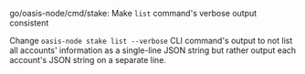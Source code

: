 go/oasis-node/cmd/stake: Make `list` command's verbose output consistent

Change `oasis-node stake list --verbose` CLI command's output to not list
all accounts' information as a single-line JSON string but rather output
each account's JSON string on a separate line.
